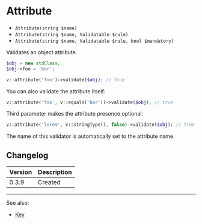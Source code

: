 # Attribute

- `Attribute(string $name)`
- `Attribute(string $name, Validatable $rule)`
- `Attribute(string $name, Validatable $rule, bool $mandatory)`

Validates an object attribute.

```php
$obj = new stdClass;
$obj->foo = 'bar';

v::attribute('foo')->validate($obj); // true
```

You can also validate the attribute itself:

```php
v::attribute('foo', v::equals('bar'))->validate($obj); // true
```

Third parameter makes the attribute presence optional:

```php
v::attribute('lorem', v::stringType(), false)->validate($obj); // true
```

The name of this validator is automatically set to the attribute name.

## Changelog

Version | Description
--------|-------------
  0.3.9 | Created

***
See also:

  * [Key](Key.md)
